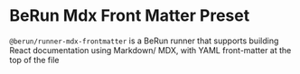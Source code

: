 # BeRun Mdx Front Matter Preset

`@berun/runner-mdx-frontmatter` is a BeRun runner that supports building React documentation using Markdown/ MDX, with YAML front-matter at the
top of the file
